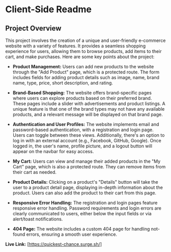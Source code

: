 
# Client-Side Readme

## Project Overview
This project involves the creation of a unique and user-friendly e-commerce website with a variety of features. It provides a seamless shopping experience for users, allowing them to browse products, add items to their cart, and make purchases. Here are some key points about the project:


- **Product Management:** Users can add new products to the website through the "Add Product" page, which is a protected route. The form includes fields for adding product details such as image, name, brand name, type, price, short description, and rating. 

- **Brand-Based Shopping:** The website offers brand-specific pages where users can explore products based on their preferred brand. These pages include a slider with advertisements and product listings. A unique feature is that one of the brand types may not have any available products, and a relevant message will be displayed on that brand page.

- **Authentication and User Profiles:** The website implements email and password-based authentication, with a registration and login page. Users can toggle between these views. Additionally, there's an option to log in with an external account (e.g., Facebook, GitHub, Google). Once logged in, the user's name, profile picture, and a logout button will appear on the navbar for easy access.

- **My Cart:** Users can view and manage their added products in the "My Cart" page, which is also a protected route. They can remove items from their cart as needed.

- **Product Details:** Clicking on a product's "Details" button will take the user to a product detail page, displaying in-depth information about the product. Users can also add the product to their cart from this page.

- **Responsive Error Handling:** The registration and login pages feature responsive error handling. Password requirements and login errors are clearly communicated to users, either below the input fields or via alert/toast notifications.

- **404 Page:** The website includes a custom 404 page for handling not-found errors, ensuring a smooth user experience.

**Live Link:** [https://quickest-chance.surge.sh/]

